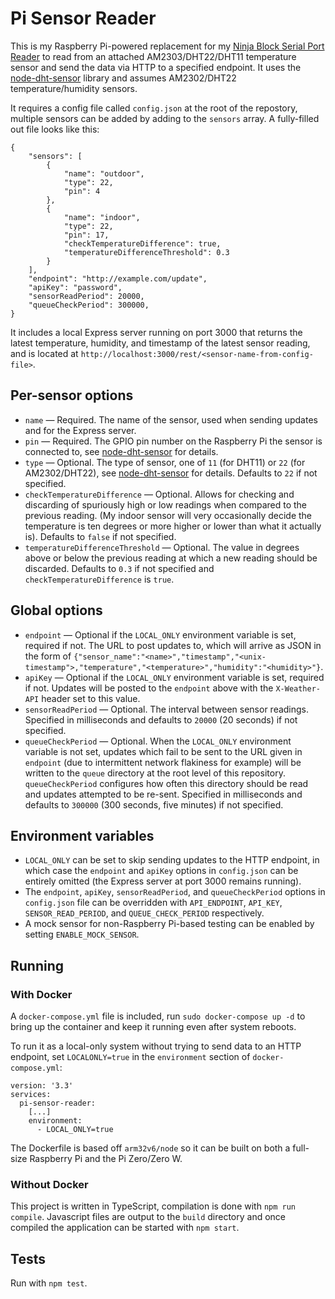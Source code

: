 # Pi Sensor Reader
This is my Raspberry Pi-powered replacement for my [Ninja Block Serial Port Reader](https://github.com/VirtualWolf/ninjablock-serial-port-reader) to read from an attached AM2303/DHT22/DHT11 temperature sensor and send the data via HTTP to a specified endpoint. It uses the [node-dht-sensor](https://github.com/momenso/node-dht-sensor) library and assumes AM2302/DHT22 temperature/humidity sensors.

It requires a config file called `config.json` at the root of the repostory, multiple sensors can be added by adding to the `sensors` array. A fully-filled out file looks like this:

    {
        "sensors": [
            {
                "name": "outdoor",
                "type": 22,
                "pin": 4
            },
            {
                "name": "indoor",
                "type": 22,
                "pin": 17,
                "checkTemperatureDifference": true,
                "temperatureDifferenceThreshold": 0.3
            }
        ],
        "endpoint": "http://example.com/update",
        "apiKey": "password",
        "sensorReadPeriod": 20000,
        "queueCheckPeriod": 300000,
    }

It includes a local Express server running on port 3000 that returns the latest temperature, humidity, and timestamp of the latest sensor reading, and is located at `http://localhost:3000/rest/<sensor-name-from-config-file>`.

## Per-sensor options
* `name` — Required. The name of the sensor, used when sending updates and for the Express server.
* `pin` — Required. The GPIO pin number on the Raspberry Pi the sensor is connected to, see [node-dht-sensor](https://github.com/momenso/node-dht-sensor) for details.
* `type` — Optional. The type of sensor, one of `11` (for DHT11) or `22` (for AM2302/DHT22), see [node-dht-sensor](https://github.com/momenso/node-dht-sensor) for details. Defaults to `22` if not specified.
* `checkTemperatureDifference` — Optional. Allows for checking and discarding of spuriously high or low readings when compared to the previous reading. (My indoor sensor will very occasionally decide the temperature is ten degrees or more higher or lower than what it actually is). Defaults to `false` if not specified.
* `temperatureDifferenceThreshold` — Optional. The value in degrees above or below the previous reading at which a new reading should be discarded. Defaults to `0.3` if not specified and `checkTemperatureDifference` is `true`.

## Global options
* `endpoint` — Optional if the `LOCAL_ONLY` environment variable is set, required if not. The URL to post updates to, which will arrive as JSON in the form of `{"sensor_name":"<name>","timestamp","<unix-timestamp">,"temperature","<temperature>","humidity":"<humidity>"}`.
* `apiKey` — Optional if the `LOCAL_ONLY` environment variable is set, required if not. Updates will be posted to the `endpoint` above with the `X-Weather-API` header set to this value.
* `sensorReadPeriod` — Optional. The interval between sensor readings. Specified in milliseconds and defaults to `20000` (20 seconds) if not specified.
* `queueCheckPeriod` — Optional. When the `LOCAL_ONLY` environment variable is not set, updates which fail to be sent to the URL given in `endpoint` (due to intermittent network flakiness for example) will be written to the `queue` directory at the root level of this repository. `queueCheckPeriod` configures how often this directory should be read and updates attempted to be re-sent. Specified in milliseconds and defaults to `300000` (300 seconds, five minutes) if not specified.

## Environment variables
* `LOCAL_ONLY` can be set to skip sending updates to the HTTP endpoint, in which case the `endpoint` and `apiKey` options in `config.json` can be entirely omitted (the Express server at port 3000 remains running).
* The `endpoint`, `apiKey`, `sensorReadPeriod`, and `queueCheckPeriod` options in `config.json` file can be overridden with `API_ENDPOINT`, `API_KEY`, `SENSOR_READ_PERIOD`, and `QUEUE_CHECK_PERIOD` respectively.
* A mock sensor for non-Raspberry Pi-based testing can be enabled by setting `ENABLE_MOCK_SENSOR`.

## Running
### With Docker
A `docker-compose.yml` file is included, run `sudo docker-compose up -d` to bring up the container and keep it running even after system reboots.

To run it as a local-only system without trying to send data to an HTTP endpoint, set `LOCALONLY=true` in the `environment` section of `docker-compose.yml`:

```
version: '3.3'
services:
  pi-sensor-reader:
    [...]
    environment:
      - LOCAL_ONLY=true
```

The Dockerfile is based off `arm32v6/node` so it can be built on both a full-size Raspberry Pi and the Pi Zero/Zero W.

### Without Docker
This project is written in TypeScript, compilation is done with `npm run compile`. Javascript files are output to the `build` directory and once compiled the application can be started with `npm start`.

## Tests
Run with `npm test`.